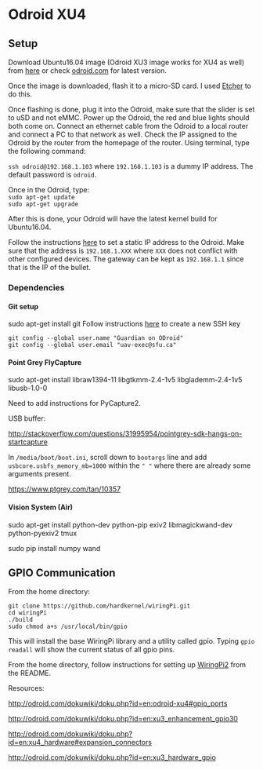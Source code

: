 # Odroid XU4

## Setup

Download Ubuntu16.04 image (Odroid XU3 image works for XU4 as well) from [here](https://odroid.in/ubuntu_16.04lts/) or check [odroid.com](odroid.com) for latest version.   

Once the image is downloaded, flash it to a micro-SD card. I used [Etcher](https://etcher.io/) to do this.   

Once flashing is done, plug it into the Odroid, make sure that the slider is set to uSD and not eMMC. Power up the Odroid, the red and blue lights should both come on. Connect an ethernet cable from the Odroid to a local router and connect a PC to that network as well. Check the IP assigned to the Odroid by the router from the homepage of the router. Using terminal, type the following command:
  
`ssh odroid@192.168.1.103` where `192.168.1.103` is a dummy IP address. The default password is `odroid`.
  
Once in the Odroid, type:  
`sudo apt-get update`  
`sudo apt-get upgrade`  

After this is done, your Odroid will have the latest kernel build for Ubuntu16.04.
  
Follow the instructions [here](http://www.configserverfirewall.com/ubuntu-linux/ubuntu-set-static-ip-address/) to set a static IP address to the Odroid. Make sure that the address is `192.168.1.XXX` where `XXX` does not conflict with other configured devices. The gateway can be kept as `192.168.1.1` since that is the IP of the bullet.
  
### Dependencies

#### Git setup

sudo apt-get install git
Follow instructions [here](https://csil-git3.cs.surrey.sfu.ca/help/ssh/README) to create a new SSH key  
  
`git config --global user.name "Guardian on ODroid"`  
`git config --global user.email "uav-exec@sfu.ca"`  

#### Point Grey FlyCapture

sudo apt-get install libraw1394-11 libgtkmm-2.4-1v5 libglademm-2.4-1v5 libusb-1.0-0

Need to add instructions for PyCapture2.

USB buffer:
  
http://stackoverflow.com/questions/31995954/pointgrey-sdk-hangs-on-startcapture
  
In `/media/boot/boot.ini`, scroll down to `bootargs` line and add `usbcore.usbfs_memory_mb=1000` within the `" "` where there are already some arguments present.
  
https://www.ptgrey.com/tan/10357

#### Vision System (Air)

sudo apt-get install python-dev python-pip exiv2 libmagickwand-dev python-pyexiv2 tmux

sudo pip install numpy wand

## GPIO Communication

From the home directory:
  
```
git clone https://github.com/hardkernel/wiringPi.git
cd wiringPi
./build
sudo chmod a+s /usr/local/bin/gpio
```
This will install the base WiringPi library and a utility called gpio. Typing `gpio readall` will show the current status of all gpio pins.   
  
From the home directory, follow instructions for setting up [WiringPi2](https://github.com/hardkernel/WiringPi2-Python) from the README.  
  
Resources:

http://odroid.com/dokuwiki/doku.php?id=en:odroid-xu4#gpio_ports

http://odroid.com/dokuwiki/doku.php?id=en:xu3_enhancement_gpio30

http://odroid.com/dokuwiki/doku.php?id=en:xu4_hardware#expansion_connectors

http://odroid.com/dokuwiki/doku.php?id=en:xu3_hardware_gpio

